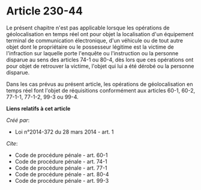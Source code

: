 # Article 230-44

Le présent chapitre n'est pas applicable lorsque les opérations de géolocalisation en temps réel ont pour objet la
localisation d'un équipement terminal de communication électronique, d'un véhicule ou de tout autre objet dont le
propriétaire ou le possesseur légitime est la victime de l'infraction sur laquelle porte l'enquête ou l'instruction ou la
personne disparue au sens des articles 74-1 ou 80-4, dès lors que ces opérations ont pour objet de retrouver la victime,
l'objet qui lui a été dérobé ou la personne disparue. 

Dans les cas prévus au présent article, les opérations de géolocalisation en temps réel font l'objet de réquisitions
conformément aux articles 60-1, 60-2, 77-1-1, 77-1-2, 99-3 ou 99-4.

**Liens relatifs à cet article**

_Créé par_:

  - Loi n°2014-372 du 28 mars 2014 - art. 1

_Cite_:

  - Code de procédure pénale - art. 60-1
  - Code de procédure pénale - art. 74-1
  - Code de procédure pénale - art. 77-1
  - Code de procédure pénale - art. 80-4
  - Code de procédure pénale - art. 99-3
